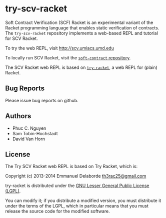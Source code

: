 try-scv-racket
==============

Soft Contract Verification (SCF) Racket	is an experimental variant of
the Racket programming language	that enables static verification of
contracts.  The	`try-scv-racket` repository implements a web-based REPL
and tutorial for SCV Racket.

To try the web REPL, visit http://scv.umiacs.umd.edu

To locally run SCV Racket, visit the [`soft-contract` repository](https://github.com/philnguyen/soft-contract).

The SCV Racket web REPL is based on [`try-racket`](https://github.com/jarcane/try-racket), a web
REPL for (plain) Racket.

## Bug Reports

Please issue bug reports on github.

## Authors

* Phuc C. Nguyen
* Sam Tobin-Hochstadt
* David Van Horn

## License

The Try SCV Racket web REPL is based on Try Racket, which is:

Copyright (c) 2013-2014 Emmanuel Delaborde <th3rac25@gmail.com>

try-racket is distributed under the [GNU Lesser General Public License
(LGPL)](http://www.gnu.org/licenses/lgpl-3.0.html).

You can modify it; if you distribute a modified version, you must
distribute it under the terms of the LGPL, which in particular means
that you must release the source code for the modified software.
